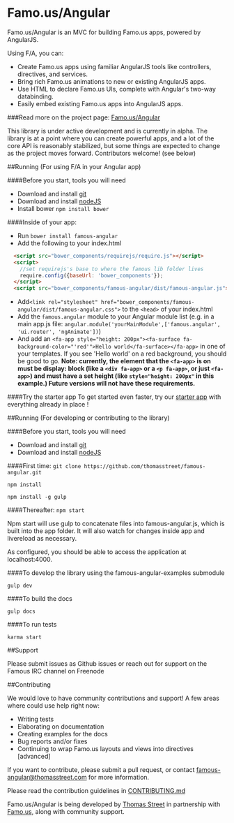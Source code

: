 # Famo.us/Angular


Famo.us/Angular is an MVC for building Famo.us apps, powered by AngularJS.

Using F/A, you can:
* Create Famo.us apps using familiar AngularJS tools like controllers, directives, and services.
* Bring rich Famo.us animations to new or existing AngularJS apps.
* Use HTML to declare Famo.us UIs, complete with Angular's two-way databinding.
* Easily embed existing Famo.us apps into AngularJS apps.


###Read more on the project page: [Famo.us/Angular](http://famo.us/angular)


This library is under active development and is currently in alpha.  The library is at a point where you can create powerful apps, and a lot of the core API is reasonably stabilized, but some things are expected to change as the project moves forward.  Contributors welcome! (see below)


##Running (For using F/A in your Angular app)

####Before you start, tools you will need
* Download and install [git](http://git-scm.com/downloads)
* Download and install [nodeJS](http://nodejs.org/download/)
* Install bower `npm install bower`

####Inside of your app:
* Run `bower install famous-angular`
* Add the following to your index.html
```html
  <script src="bower_components/requirejs/require.js"></script>
  <script>
    //set requirejs's base to where the famous lib folder lives
    require.config({baseUrl: 'bower_components'});
  </script>
  <script src="bower_components/famous-angular/dist/famous-angular.js"></script>
```
* Add`<link rel="stylesheet" href="bower_components/famous-angular/dist/famous-angular.css">` to the `<head>` of your index.html
* Add the `famous.angular` module to your Angular module list (e.g. in a main app.js file: `angular.module('yourMainModule',['famous.angular', 'ui.router', 'ngAnimate'])`)
* And add an `<fa-app style="height: 200px"><fa-surface fa-background-color="'red'">Hello world</fa-surface></fa-app>` in one of your templates.  If you see 'Hello world' on a red background, you should be good to go.
**Note: currently, the element that the `<fa-app>` is on must be display: block (like a `<div fa-app>` or a `<p fa-app>`, or just `<fa-app>`) and must have a set height (like `style="height: 200px"` in this example.)  Future versions will not have these requirements.**

####Try the starter app
To get started even faster, try our [starter app](https://github.com/thomasstreet/famous-angular-starter) with everything already in place !



##Running (For developing or contributing to the library)

####Before you start, tools you will need
* Download and install [git](http://git-scm.com/downloads)
* Download and install [nodeJS](http://nodejs.org/download/)

####First time:
`git clone https://github.com/thomasstreet/famous-angular.git`

`npm install`

`npm install -g gulp`

####Thereafter:
`npm start`

Npm start will use gulp to concatenate files into famous-angular.js, which is built into the app folder. It will also watch for changes inside app and livereload as necessary.

As configured, you should be able to access the application at localhost:4000.

####To develop the library using the famous-angular-examples submodule

`gulp dev`

####To build the docs

`gulp docs`

####To run tests

`karma start`



##Support

Please submit issues as Github issues or reach out for support on the Famous IRC channel on Freenode

##Contributing

We would love to have community contributions and support!  A few areas where could use help right now:

* Writing tests
* Elaborating on documentation
* Creating examples for the docs
* Bug reports and/or fixes
* Continuing to wrap Famo.us layouts and views into directives [advanced]

If you want to contribute, please submit a pull request, or contact famous-angular@thomasstreet.com for more information.

Please read the contribution guidelines in [CONTRIBUTING.md](https://github.com/Famous/famous-angular/blob/master/CONTRIBUTING.md)

Famo.us/Angular is being developed by [Thomas Street](http://thomasstreet.com) in partnership with [Famo.us](https://famo.us), along with community support.
